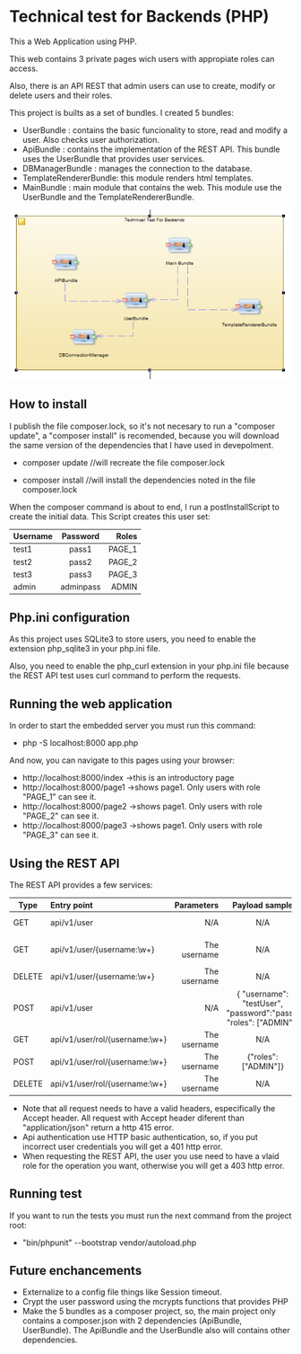 Technical test for Backends (PHP)
===================================
This a Web Application using PHP.

This web contains 3 private pages wich users with appropiate roles can access.

Also, there is an API REST that admin users can use to create, modify or delete users and their roles.

This project is builts as a set of bundles. I created 5 bundles:

* UserBundle : contains the basic funcionality to store, read and modify a user. Also checks user authorization.
* ApiBundle : contains the implementation of the REST API. This bundle uses the UserBundle that provides user services.
* DBManagerBundle : manages the connection to the database.
* TemplateRendererBundle: this module renders html templates.
* MainBundle : main module that contains the web. This module use the UserBundle and the TemplateRendererBundle.

![Bundles representation](/doc/modules.png "Bundles representation")



How to install
---------

I publish the file composer.lock, so it's not necesary to run a "composer update", a "composer install" is recomended,
because you will download the same version of the dependencies that I have used in devepolment.

* composer update //will recreate the file composer.lock

* composer install //will install the dependencies noted in the file composer.lock

When the composer command is about to end, I run a postInstallScript to create the initial data. 
This Script creates this user set:

| Username        | Password           | Roles  |
| ------------- |:-------------:| -----:|
| test1      | pass1 | PAGE_1 |
| test2      | pass2 | PAGE_2 |
| test3      | pass3 | PAGE_3 |
| admin      | adminpass | ADMIN |

Php.ini configuration
---------

As this project uses SQLite3 to store users, you need to enable the extension php_sqlite3 in your php.ini file.

Also, you need to enable the php_curl extension in your php.ini file because the REST API test uses curl command to
perform the requests.

Running the web application
---------

In order to start the embedded server you must run this command:

* php -S localhost:8000 app.php

And now, you can navigate to this pages using your browser:

* http://localhost:8000/index  ->this is an introductory page
* http://localhost:8000/page1  ->shows page1. Only users with role "PAGE_1" can see it.
* http://localhost:8000/page2  ->shows page1. Only users with role "PAGE_2" can see it.
* http://localhost:8000/page3  ->shows page1. Only users with role "PAGE_3" can see it.


Using the REST API
---------

The REST API provides a few services:


| Type        | Entry point           | Parameters  | Payload sample|Description | Role
| ------------- |:-------------| -----:|:-----:|-----:|-----:|
| GET      | api/v1/user | N/A | N/A | Returns al users | All
| GET      | api/v1/user/{username:\w+} | The username | N/A | Return an especific user | All
| DELETE      | api/v1/user/{username:\w+} | The username | N/A | Deletes the user | ADMIN
| POST      | api/v1/user | N/A | { "username": "testUser",  "password":"pass",  "roles": ["ADMIN"]}| Creates or modify an user | ADMIN
| GET      | api/v1/user/rol/{username:\w+} | The username| N/A | Returns the user roles | ALL
| POST      | api/v1/user/rol/{username:\w+} | The username | {"roles": ["ADMIN"]} | Replace the user roles | ADMIN
| DELETE      | api/v1/user/rol/{username:\w+} | The username | N/A | Erase the user roles | ADMIN

* Note that all request needs to have a valid headers, especifically the Accept header. All request with Accept header diferent than "application/json" return a http 415 error.
* Api authentication use HTTP basic authentication, so, if you put incorrect user credentials you will get a 401 http error.
* When requesting the REST API, the user you use need to have a vlaid role for the operation you want, otherwise you will get a 403 http error.

Running test
---------

If you want to run the tests you must run the next command from the project root:

*  "bin/phpunit" --bootstrap vendor/autoload.php



Future enchancements
---------

* Externalize to a config file things like Session timeout.
* Crypt the user password using the mcrypts functions that provides PHP
* Make the 5 bundles as a composer project, so, the main project only contains a composer.json with 2 dependencies (ApiBundle, UserBundle).
The ApiBundle and the UserBundle also will contains other dependencies.
